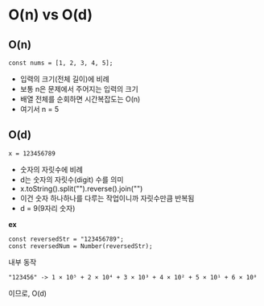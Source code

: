 # O(n) vs O(d)

## O(n)

```
const nums = [1, 2, 3, 4, 5];
```

- 입력의 크기(전체 길이)에 비례
- 보통 n은 문제에서 주어지는 입력의 크기
- 배열 전체를 순회하면 시간복잡도는 O(n)
- 여기서 n = 5

## O(d)

```
x = 123456789
```

- 숫자의 자릿수에 비례
- d는 숫자의 자릿수(digit) 수를 의미
- x.toString().split("").reverse().join("")
- 이건 숫자 하나하나를 다루는 작업이니까 자릿수만큼 반복됨
- d = 9(9자리 숫자)

**ex**

```
const reversedStr = "123456789";
const reversedNum = Number(reversedStr);
```

내부 동작

```
"123456" -> 1 × 10⁵ + 2 × 10⁴ + 3 × 10³ + 4 × 10² + 5 × 10¹ + 6 × 10⁰
```

이므로, O(d)

